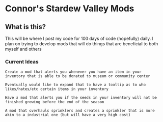 # Connor's Stardew  Valley Mods

 ## What is this?

  This will be where I post my code for 100 days of code (hopefully) daily. 
  I plan on trying to develop mods that will do things that are beneficial to both myself and others
  
 ### Current Ideas
  
    Create a mod that alerts you whenever you have an item in your inventory that is able to be donated to museum or community center
    
    Eventually would like to expand that to have a tooltip as to who likes/hates/etc certain items in your inventory
    
    Have a mod that alerts you if the seeds in your inventory will not be finished growing before the end of the season
    
    A mod that overhauls sprinklers and creates a sprinkler that is more akin to a industrial one (but will have a very high cost)
